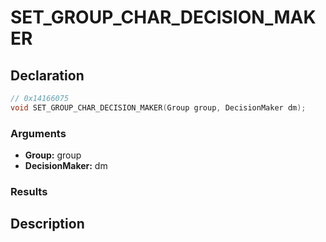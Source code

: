 # SET_GROUP_CHAR_DECISION_MAKER

## Declaration
```cpp
// 0x14166075
void SET_GROUP_CHAR_DECISION_MAKER(Group group, DecisionMaker dm);
```

### Arguments
- **Group:** group
- **DecisionMaker:** dm

### Results

## Description
